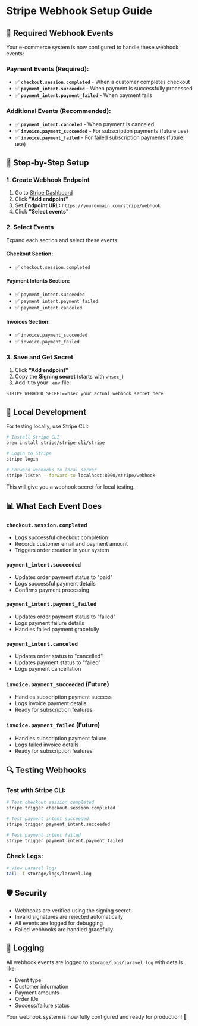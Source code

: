 # Stripe Webhook Setup Guide

## 🎯 **Required Webhook Events**

Your e-commerce system is now configured to handle these webhook events:

### **Payment Events (Required):**
- ✅ **`checkout.session.completed`** - When a customer completes checkout
- ✅ **`payment_intent.succeeded`** - When payment is successfully processed  
- ✅ **`payment_intent.payment_failed`** - When payment fails

### **Additional Events (Recommended):**
- ✅ **`payment_intent.canceled`** - When payment is canceled
- ✅ **`invoice.payment_succeeded`** - For subscription payments (future use)
- ✅ **`invoice.payment_failed`** - For failed subscription payments (future use)

## 🚀 **Step-by-Step Setup**

### **1. Create Webhook Endpoint**

1. Go to [Stripe Dashboard](https://dashboard.stripe.com/webhooks)
2. Click **"Add endpoint"**
3. Set **Endpoint URL:** `https://yourdomain.com/stripe/webhook`
4. Click **"Select events"**

### **2. Select Events**

Expand each section and select these events:

#### **Checkout Section:**
- ✅ `checkout.session.completed`

#### **Payment Intents Section:**
- ✅ `payment_intent.succeeded`
- ✅ `payment_intent.payment_failed`
- ✅ `payment_intent.canceled`

#### **Invoices Section:**
- ✅ `invoice.payment_succeeded`
- ✅ `invoice.payment_failed`

### **3. Save and Get Secret**

1. Click **"Add endpoint"**
2. Copy the **Signing secret** (starts with `whsec_`)
3. Add it to your `.env` file:

```env
STRIPE_WEBHOOK_SECRET=whsec_your_actual_webhook_secret_here
```

## 🧪 **Local Development**

For testing locally, use Stripe CLI:

```bash
# Install Stripe CLI
brew install stripe/stripe-cli/stripe

# Login to Stripe
stripe login

# Forward webhooks to local server
stripe listen --forward-to localhost:8000/stripe/webhook
```

This will give you a webhook secret for local testing.

## 📊 **What Each Event Does**

### **`checkout.session.completed`**
- Logs successful checkout completion
- Records customer email and payment amount
- Triggers order creation in your system

### **`payment_intent.succeeded`**
- Updates order payment status to "paid"
- Logs successful payment details
- Confirms payment processing

### **`payment_intent.payment_failed`**
- Updates order payment status to "failed"
- Logs payment failure details
- Handles failed payment gracefully

### **`payment_intent.canceled`**
- Updates order status to "cancelled"
- Updates payment status to "failed"
- Logs payment cancellation

### **`invoice.payment_succeeded`** (Future)
- Handles subscription payment success
- Logs invoice payment details
- Ready for subscription features

### **`invoice.payment_failed`** (Future)
- Handles subscription payment failure
- Logs failed invoice details
- Ready for subscription features

## 🔍 **Testing Webhooks**

### **Test with Stripe CLI:**
```bash
# Test checkout session completed
stripe trigger checkout.session.completed

# Test payment intent succeeded
stripe trigger payment_intent.succeeded

# Test payment intent failed
stripe trigger payment_intent.payment_failed
```

### **Check Logs:**
```bash
# View Laravel logs
tail -f storage/logs/laravel.log
```

## 🛡️ **Security**

- Webhooks are verified using the signing secret
- Invalid signatures are rejected automatically
- All events are logged for debugging
- Failed webhooks are handled gracefully

## 📝 **Logging**

All webhook events are logged to `storage/logs/laravel.log` with details like:
- Event type
- Customer information
- Payment amounts
- Order IDs
- Success/failure status

Your webhook system is now fully configured and ready for production! 🎉 